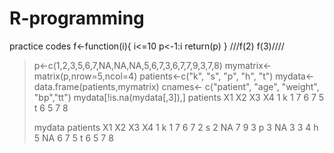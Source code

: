 R-programming
=============

practice codes
f<-function(i){
i<=10
p<-1:i
return(p)
}
///f(2) f(3)////

> p<-c(1,2,3,5,6,7,NA,NA,NA,5,6,7,3,6,7,7,9,3,7,8)
> mymatrix<-matrix(p,nrow=5,ncol=4)
> patients<-c("k", "s", "p", "h", "t")
> mydata<-data.frame(patients,mymatrix)
> cnames<- c("patient", "age", "weight", "bp","tt")
> mydata[!is.na(mydata[,3]),]
  patients X1 X2 X3 X4
1        k  1  7  6  7
5        t  6  5  7  8
> 
> mydata
  patients X1 X2 X3 X4
1        k  1  7  6  7
2        s  2 NA  7  9
3        p  3 NA  3  3
4        h  5 NA  6  7
5        t  6  5  7  8

